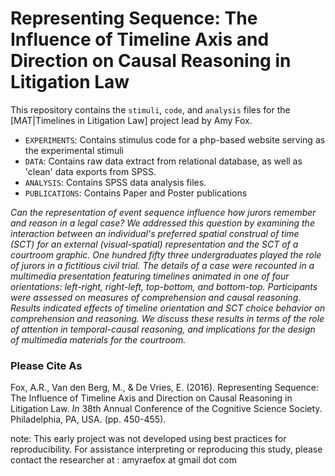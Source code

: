# Representing Sequence: The Influence of Timeline Axis and Direction on Causal Reasoning in Litigation Law

This repository contains the `stimuli`, `code`, and `analysis` files for the [MAT|Timelines in Litigation Law] project lead by Amy Fox.

- `EXPERIMENTS`: Contains stimulus code for a php-based website serving as the experimental stimuli
- `DATA`: Contains raw data extract from relational database, as well as 'clean' data exports from SPSS.
- `ANALYSIS`: Contains SPSS data analysis files.
- `PUBLICATIONS`: Contains Paper and Poster publications

*Can the representation of event sequence influence how jurors remember and reason in a legal case? We addressed this question by examining the interaction between an individual's preferred spatial construal of time (SCT) for an external (visual-spatial) representation and the SCT of a courtroom graphic. One hundred fifty three undergraduates played the role of jurors in a fictitious civil trial. The details of a case were recounted in a multimedia presentation featuring timelines animated in one of four orientations: left-right, right-left, top-bottom, and bottom-top. Participants were assessed on measures of comprehension and causal reasoning. Results indicated effects of timeline orientation and SCT choice behavior on comprehension and reasoning. We discuss these results in terms of the role of attention in temporal-causal reasoning, and implications for the design of multimedia materials for the courtroom.*


### Please Cite As
Fox, A.R., Van den Berg, M., & De Vries, E. (2016). Representing Sequence: The Influence of Timeline Axis and Direction on Causal Reasoning in Litigation Law. *In* 38th Annual Conference of the Cognitive Science Society. Philadelphia, PA, USA. (pp. 450-455).

note: This early project was not developed using best practices for reproducibility. For assistance interpreting or reproducing this study, please contact the researcher at : amyraefox at gmail dot com
